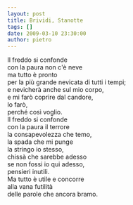 ```yaml
---
layout: post
title: Brividi, Stanotte
tags: []
date: 2009-03-10 23:30:00
author: pietro
---
```

Il freddo si confonde<br/>con la paura non c'è neve<br/>ma tutto è pronto<br/>per la più grande nevicata di tutti i tempi;<br/>e nevicherà anche sul mio corpo,<br/>e mi farò coprire dal candore,<br/>lo farò,<br/>perché così voglio.<br/>Il freddo si confonde<br/>con la paura il terrore<br/>la consapevolezza che temo,<br/>la spada che mi punge<br/>la stringo io stesso,<br/>chissà che sarebbe adesso<br/>se non fossi io qui adesso,<br/>pensieri inutili.<br/>Ma tutto è utile e concorre<br/>alla vana futilità<br/>delle parole che ancora bramo.
